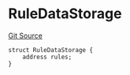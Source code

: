 # RuleDataStorage
[Git Source](https://github.com/thrackle-io/tron/blob/f7f6e3590faaa9c8f0fe0115492201b8f8dd1711/src/protocol/economic/ruleProcessor/RuleProcessorDiamondLib.sol)


```solidity
struct RuleDataStorage {
    address rules;
}
```

